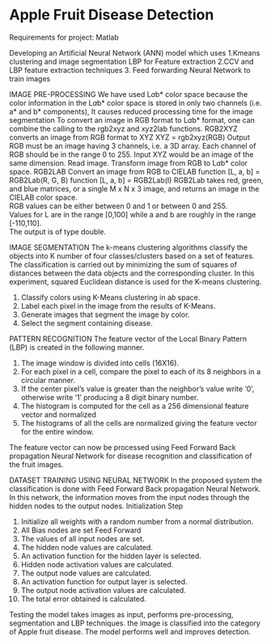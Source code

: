 # Apple Fruit Disease Detection

Requirements for project: Matlab

Developing an Artificial Neural Network (ANN) model which uses 
1.Kmeans clustering and image segmentation
LBP for Feature extraction
2.CCV and LBP feature extraction techniques
3. Feed forwarding Neural Network to train images


IMAGE PRE-PROCESSING
We have used L*a*b* color space because the color information in the L*a*b* color space is stored in only two channels (i.e. a* and b* components), 
It causes reduced processing time for the image segmentation
To convert an image in RGB format to L*a*b* format, one can combine the calling to the rgb2xyz and xyz2lab functions.
RGB2XYZ converts an image from RGB format to XYZ
XYZ = rgb2xyz(RGB)
Output RGB must be an image having 3 channels, i.e. a 3D array.
Each channel of RGB should be in the range 0 to 255.
Input XYZ would be an image of the same dimension.
Read image. 
Transform image from RGB to L*a*b* color space. 
RGB2LAB Convert an image from RGB to CIELAB
function [L, a, b] = RGB2Lab(R, G, B)
function [L, a, b] = RGB2Lab(I)
RGB2Lab takes red, green, and blue matrices, or a single M x N x 3 image, and returns an image in the CIELAB color space.  
RGB values can be either between 0 and 1 or between 0 and 255.  
Values for L are in the range [0,100] while a and b are roughly in the range [-110,110].  
The output is of type double.


IMAGE SEGMENTATION
The k-means clustering algorithms classify the objects into K number of four classes/clusters based on a set of features. 
The classification is carried out by minimizing the sum of squares of distances between the data objects and the corresponding cluster. 
In this experiment, squared Euclidean distance is used for the K-means clustering.
1. Classify colors using K-Means clustering in a*b* space. 
2. Label each pixel in the image from the results of K-Means. 
3. Generate images that segment the image by color. 
4. Select the segment containing disease.

PATTERN RECOGNITION
The feature vector of the Local Binary Pattern (LBP) is created in the following manner. 
1. The image window is divided into cells (16X16). 
2. For each pixel in a cell, compare the pixel to each of its 8 neighbors in a circular manner. 
3. If the center pixel’s value is greater than the neighbor’s value write ‘0’, otherwise write ‘1’ producing a 8 digit binary number. 
4. The histogram is computed for the cell as a 256 dimensional feature vector and normalized
5. The histograms of all the cells are normalized giving the feature vector for the entire window. 

The feature vector can now be processed using Feed Forward Back propagation Neural Network for disease recognition and classification of the fruit images.

DATASET TRAINING USING NEURAL NETWORK
In the proposed system the classification is done with Feed Forward Back propagation Neural Network. 
In this network, the information moves from the input nodes through the hidden nodes to the output nodes. 
Initialization Step 
1. Initialize all weights with a random number from a normal distribution. 
2. All Bias nodes are set 
Feed Forward 
1. The values of all input nodes are set. 
2. The hidden node values are calculated. 
3. An activation function for the hidden layer is selected. 
4. Hidden node activation values are calculated. 
5. The output node values are calculated. 
6. An activation function for output layer is selected. 
7. The output node activation values are calculated. 
8. The total error obtained is calculated.


Testing the model takes images as input, performs pre-processing, segmentation and LBP techniques.
the image is classified into the category of Apple fruit disease.
The model performs well and improves detection.
